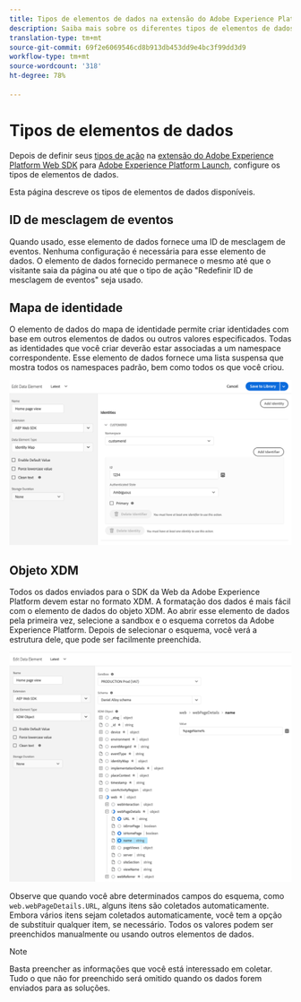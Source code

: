 ```yaml
---
title: Tipos de elementos de dados na extensão do Adobe Experience Platform Web SDK
description: Saiba mais sobre os diferentes tipos de elementos de dados fornecidos pela extensão Adobe Experience Platform Web SDK no Adobe Experience Platform Launch.
translation-type: tm+mt
source-git-commit: 69f2e6069546cd8b913db453dd9e4bc3f99dd3d9
workflow-type: tm+mt
source-wordcount: '318'
ht-degree: 78%

---
```



# Tipos de elementos de dados

Depois de definir seus [tipos de ação](action-types.md) na [extensão do Adobe Experience Platform Web SDK](web-sdk-extension.md) para [Adobe Experience Platform Launch](https://experienceleague.adobe.com/docs/launch.html), configure os tipos de elementos de dados.

Esta página descreve os tipos de elementos de dados disponíveis.

## ID de mesclagem de eventos

Quando usado, esse elemento de dados fornece uma ID de mesclagem de eventos. Nenhuma configuração é necessária para esse elemento de dados. O elemento de dados fornecido permanece o mesmo até que o visitante saia da página ou até que o tipo de ação &quot;Redefinir ID de mesclagem de eventos&quot; seja usado.

## Mapa de identidade

O elemento de dados do mapa de identidade permite criar identidades com base em outros elementos de dados ou outros valores especificados. Todas as identidades que você criar deverão estar associadas a um namespace correspondente. Esse elemento de dados fornece uma lista suspensa que mostra todos os namespaces padrão, bem como todos os que você criou.

![](./assets/identity-map-data-element.png)

## Objeto XDM

Todos os dados enviados para o SDK da Web da Adobe Experience Platform devem estar no formato XDM. A formatação dos dados é mais fácil com o elemento de dados do objeto XDM. Ao abrir esse elemento de dados pela primeira vez, selecione a sandbox e o esquema corretos da Adobe Experience Platform. Depois de selecionar o esquema, você verá a estrutura dele, que pode ser facilmente preenchida.

![](./assets/XDM-object.png)

Observe que quando você abre determinados campos do esquema, como `web.webPageDetails.URL`, alguns itens são coletados automaticamente. Embora vários itens sejam coletados automaticamente, você tem a opção de substituir qualquer item, se necessário. Todos os valores podem ser preenchidos manualmente ou usando outros elementos de dados.

>[!NOTE]
>
>Basta preencher as informações que você está interessado em coletar. Tudo o que não for preenchido será omitido quando os dados forem enviados para as soluções.
